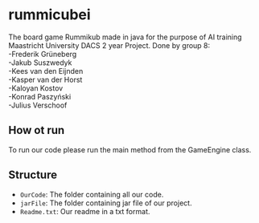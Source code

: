 # rummicubei
The board game Rummikub made in java for the purpose of AI training Maastricht University DACS 2 year Project.
Done by group 8: <br />
-Frederik Grüneberg <br />
-Jakub Suszwedyk <br />
-Kees van den Eijnden <br />
-Kasper van der Horst <br />
-Kaloyan Kostov <br />
-Konrad Paszyński <br />
-Julius Verschoof <br />

## How ot run

To run our code please run the main method from the GameEngine class.

## Structure

- `OurCode`: The folder containing all our code.
- `jarFile`: The folder containing jar file of our project.
- `Readme.txt`: Our readme in a txt format.
